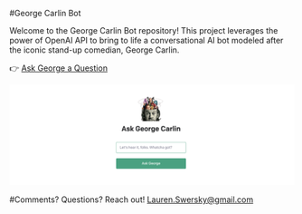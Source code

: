 #George Carlin Bot

Welcome to the George Carlin Bot repository! This project leverages the power of OpenAI API to bring to life a conversational AI bot modeled after the iconic stand-up comedian, George Carlin.

👉 [Ask George a Question](https://george-carlin-bot.vercel.app/)

![Screenshot of app: a textbox that says 'Let's hear it, folks. Whatcha got?' with a button that says 'Ask George'](./public/site.png)

#Comments? Questions?
Reach out! Lauren.Swersky@gmail.com